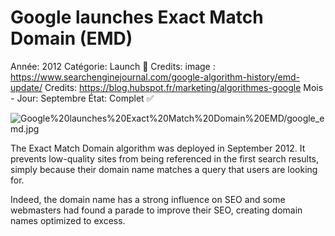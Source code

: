 # Google launches Exact Match Domain (EMD)

Année: 2012
Catégorie: Launch 🚀
Credits: image : https://www.searchenginejournal.com/google-algorithm-history/emd-update/
Credits: https://blog.hubspot.fr/marketing/algorithmes-google
Mois - Jour: Septembre
État: Complet ✅

![Google%20launches%20Exact%20Match%20Domain%20EMD/google_emd.jpg](Google%20launches%20Exact%20Match%20Domain%20EMD/google_emd.jpg)

The Exact Match Domain algorithm was deployed in September 2012. It prevents low-quality sites from being referenced in the first search results, simply because their domain name matches a query that users are looking for.

Indeed, the domain name has a strong influence on SEO and some webmasters had found a parade to improve their SEO, creating domain names optimized to excess.